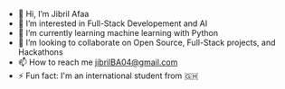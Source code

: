 - 👋 Hi, I’m Jibril Afaa
- 👀 I’m interested in Full-Stack Developement and AI
- 🌱 I’m currently learning machine learning with Python
- 💞️ I’m looking to collaborate on Open Source, Full-Stack projects, and Hackathons
- 📫 How to reach me jibrilBA04@gmail.com
- ⚡ Fun fact: I'm an international student from 🇬🇭

